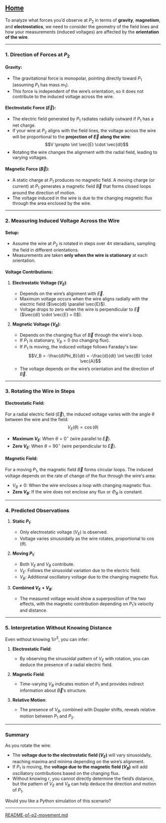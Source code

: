 [Home](https://t2m.io/VwvDcuw)
---

To analyze what forces you’d observe at $P_2$ in terms of **gravity**, **magnetism**, and **electrostatics**, we need to consider the geometry of the field lines and how your measurements (induced voltages) are affected by the **orientation of the wire**.

---

### **1. Direction of Forces at $P_2$**
#### **Gravity**:
- The gravitational force is monopolar, pointing directly toward $P_1$ (assuming $P_1$ has mass $m_1$).
- This force is independent of the wire’s orientation, so it does not contribute to the induced voltage across the wire.

#### **Electrostatic Force** ($\vec{E}$):
- The electric field generated by $P_1$ radiates radially outward if $P_1$ has a net charge.
- If your wire at $P_2$ aligns with the field lines, the voltage across the wire will be proportional to the **projection of $\vec{E}$ along the wire**:
  $$V \propto \int \vec{E} \cdot \vec{dl}$$
- Rotating the wire changes the alignment with the radial field, leading to varying voltages.

#### **Magnetic Force** ($\vec{B}$):
- A static charge at $P_1$ produces no magnetic field. A moving charge (or current) at $P_1$ generates a magnetic field $\vec{B}$ that forms closed loops around the direction of motion.
- The voltage induced in the wire is due to the changing magnetic flux through the area enclosed by the wire.

---

### **2. Measuring Induced Voltage Across the Wire**
#### **Setup**:
- Assume the wire at $P_2$ is rotated in steps over $4\pi$ steradians, sampling the field in different orientations.
- Measurements are taken **only when the wire is stationary** at each orientation.

#### **Voltage Contributions**:
1. **Electrostatic Voltage ($V_E$)**:
   - Depends on the wire’s alignment with $\vec{E}$.
   - Maximum voltage occurs when the wire aligns radially with the electric field ($\vec{dl} \parallel \vec{E}$).
   - Voltage drops to zero when the wire is perpendicular to $\vec{E}$ ($\vec{dl} \cdot \vec{E} = 0$).

2. **Magnetic Voltage ($V_B$)**:
   - Depends on the changing flux of $\vec{B}$ through the wire's loop.
   - If $P_1$ is stationary, $V_B = 0$ (no changing flux).
   - If $P_1$ is moving, the induced voltage follows Faraday's law:
     $$V_B = -\frac{d\Phi_B}{dt} = -\frac{d}{dt} \int \vec{B} \cdot \vec{A}$$
   - The voltage depends on the wire’s orientation and the direction of $\vec{B}$.

---

### **3. Rotating the Wire in Steps**
#### **Electrostatic Field**:
For a radial electric field ($\vec{E}$), the induced voltage varies with the angle $\theta$ between the wire and the field:
$$V_E(\theta) \propto \cos(\theta)$$
- **Maximum $V_E$**: When $\theta = 0^\circ$ (wire parallel to $\vec{E}$).
- **Zero $V_E$**: When $\theta = 90^\circ$ (wire perpendicular to $\vec{E}$).

#### **Magnetic Field**:
For a moving $P_1$, the magnetic field $\vec{B}$ forms circular loops. The induced voltage depends on the rate of change of the flux through the wire's area:
- $V_B \neq 0$: When the wire encloses a loop with changing magnetic flux.
- **Zero $V_B$**: If the wire does not enclose any flux or $\Phi_B$ is constant.

---

### **4. Predicted Observations**
1. **Static $P_1$**:
   - Only electrostatic voltage ($V_E$) is observed.
   - Voltage varies sinusoidally as the wire rotates, proportional to $\cos(\theta)$.

2. **Moving $P_1$**:
   - Both $V_E$ and $V_B$ contribute.
   - $V_E$: Follows the sinusoidal variation due to the electric field.
   - $V_B$: Additional oscillatory voltage due to the changing magnetic flux.

3. **Combined $V_E + V_B$**:
   - The measured voltage would show a superposition of the two effects, with the magnetic contribution depending on $P_1$’s velocity and distance.

---

### **5. Interpretation Without Knowing Distance**
Even without knowing $1/r^3$, you can infer:
1. **Electrostatic Field**:
   - By observing the sinusoidal pattern of $V_E$ with rotation, you can deduce the presence of a radial electric field.

2. **Magnetic Field**:
   - Time-varying $V_B$ indicates motion of $P_1$ and provides indirect information about $\vec{B}$’s structure.

3. **Relative Motion**:
   - The presence of $V_B$, combined with Doppler shifts, reveals relative motion between $P_1$ and $P_2$.

---

### **Summary**
As you rotate the wire:
- The **voltage due to the electrostatic field ($V_E$)** will vary sinusoidally, reaching maxima and minima depending on the wire’s alignment.
- If $P_1$ is moving, the **voltage due to the magnetic field ($V_B$)** will add oscillatory contributions based on the changing flux.
- Without knowing $r$, you cannot directly determine the field’s distance, but the pattern of $V_E$ and $V_B$ can help deduce the direction and motion of $P_1$.

Would you like a Python simulation of this scenario?


---

[README-p1-p2-movement.md](https://t2m.io/r10G6o1)
